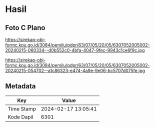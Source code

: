 # Hasil

## Foto C Plano

https://sirekap-obj-formc.kpu.go.id/3084/pemilu/pdpr/63/07/05/20/05/6307052005002-20240215-060334--d0b552c0-4bfa-4047-9fec-9943c1ce6f9c.jpg

https://sirekap-obj-formc.kpu.go.id/3084/pemilu/pdpr/63/07/05/20/05/6307052005002-20240215-054702--a1c86323-e474-4a9e-9e06-bc5707d075fe.jpg


## Metadata

| Key        | Value               |
| ---------- | ------------------- |
| Time Stamp | 2024-02-17 13:05:41 |
| Kode Dapil | 6301                |




